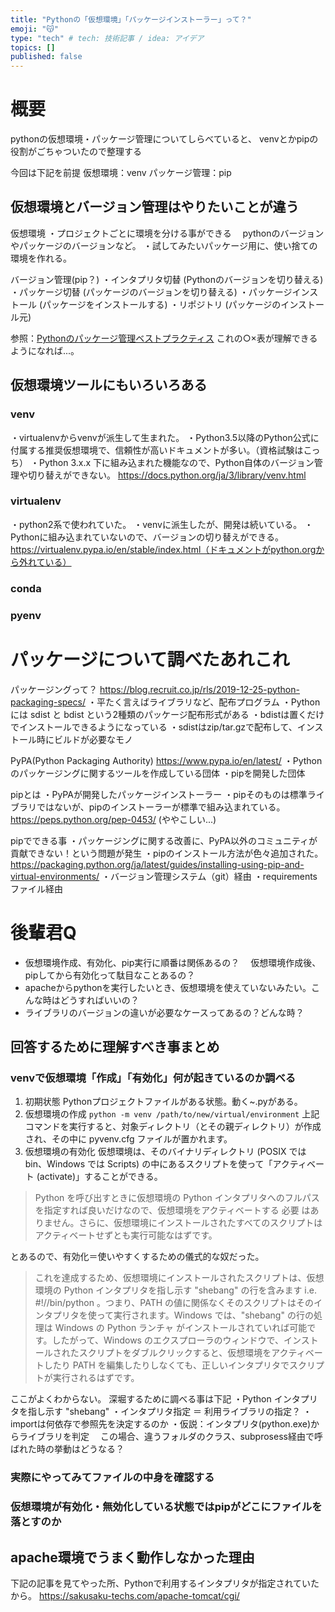 ```yaml
---
title: "Pythonの「仮想環境」「パッケージインストーラー」って？"
emoji: "😽"
type: "tech" # tech: 技術記事 / idea: アイデア
topics: []
published: false
---
```

# 概要
pythonの仮想環境・パッケージ管理についてしらべていると、
venvとかpipの役割がごちゃついたので整理する

今回は下記を前提
仮想環境：venv
パッケージ管理：pip

## 仮想環境とバージョン管理はやりたいことが違う
仮想環境
・プロジェクトごとに環境を分ける事ができる
　pythonのバージョンやパッケージのバージョンなど。
・試してみたいパッケージ用に、使い捨ての環境を作れる。

バージョン管理(pip？)
・インタプリタ切替 (Pythonのバージョンを切り替える)
・パッケージ切替 (パッケージのバージョンを切り替える)
・パッケージインストール (パッケージをインストールする)
・リポジトリ (パッケージのインストール元)

参照：[Pythonのパッケージ管理ベストプラクティス](https://qiita.com/c60evaporator/items/b6a7394231d1e768ce64#%E5%BF%85%E8%A6%81%E7%9F%A5%E8%AD%98)
これの○×表が理解できるようになれば...。

## 仮想環境ツールにもいろいろある
### venv
・virtualenvからvenvが派生して生まれた。
・Python3.5以降のPython公式に付属する推奨仮想環境で、信頼性が高いドキュメントが多い。（資格試験はこっち）
・Python 3.x.x 下に組み込まれた機能なので、Python自体のバージョン管理や切り替えができない。
https://docs.python.org/ja/3/library/venv.html

### virtualenv
・python2系で使われていた。
・venvに派生したが、開発は続いている。
・Pythonに組み込まれていないので、バージョンの切り替えができる。
https://virtualenv.pypa.io/en/stable/index.html（ドキュメントがpython.orgから外れている）

### conda
### pyenv

# パッケージについて調べたあれこれ
パッケージングって？
https://blog.recruit.co.jp/rls/2019-12-25-python-packaging-specs/
・平たく言えばライブラリなど、配布プログラム
・Python には sdist と bdist という2種類のパッケージ配布形式がある
・bdistは置くだけでインストールできるようになっている
・sdistはzip/tar.gzで配布して、インストール時にビルドが必要なモノ

PyPA(Python Packaging Authority)
https://www.pypa.io/en/latest/
・Pythonのパッケージングに関するツールを作成している団体
・pipを開発した団体

pipとは
・PyPAが開発したパッケージインストーラー
・pipそのものは標準ライブラリではないが、pipのインストーラーが標準で組み込まれている。
  https://peps.python.org/pep-0453/
  (ややこしい...)

pipでできる事
・パッケージングに関する改善に、PyPA以外のコミュニティが貢献できない！という問題が発生
・pipのインストール方法が色々追加された。
https://packaging.python.org/ja/latest/guides/installing-using-pip-and-virtual-environments/
・バージョン管理システム（git）経由
・requirementsファイル経由


# 後輩君Q

* 仮想環境作成、有効化、pip実行に順番は関係あるの？
　仮想環境作成後、pipしてから有効化って駄目なことあるの？
* apacheからpythonを実行したいとき、仮想環境を使えていないみたい。こんな時はどうすればいいの？
* ライブラリのバージョンの違いが必要なケースってあるの？どんな時？ 

## 回答するために理解すべき事まとめ

### venvで仮想環境「作成」「有効化」何が起きているのか調べる
1. 初期状態
Pythonプロジェクトファイルがある状態。動く~.pyがある。
1. 仮想環境の作成
`python -m venv /path/to/new/virtual/environment`
上記コマンドを実行すると、対象ディレクトリ（とその親ディレクトリ）が作成され、その中に pyvenv.cfg ファイルが置かれます。 
1. 仮想環境の有効化
仮想環境は、そのバイナリディレクトリ (POSIX では bin、Windows では Scripts) の中にあるスクリプトを使って「アクティベート (activate)」することができる。
>Python を呼び出すときに仮想環境の Python インタプリタへのフルパスを指定すれば良いだけなので、仮想環境をアクティベートする 必要 はありません。さらに、仮想環境にインストールされたすべてのスクリプトはアクティベートせずとも実行可能なはずです。

とあるので、有効化＝使いやすくするための儀式的な奴だった。

>これを達成するため、仮想環境にインストールされたスクリプトは、仮想環境の Python インタプリタを指し示す "shebang" の行を含みます i.e. #!/<path-to-venv>/bin/python 。つまり、PATH の値に関係なくそのスクリプトはそのインタプリタを使って実行されます。Windows では、"shebang" の行の処理は Windows の Python ランチャ がインストールされていれば可能です。したがって、Windows のエクスプローラのウィンドウで、インストールされたスクリプトをダブルクリックすると、仮想環境をアクティベートしたり PATH を編集したりしなくても、正しいインタプリタでスクリプトが実行されるはずです。

ここがよくわからない。
深堀するために調べる事は下記
・Python インタプリタを指し示す "shebang" 
・インタプリタ指定 ＝ 利用ライブラリの指定？
・importは何依存で参照先を決定するのか
・仮説：インタプリタ(python.exe)からライブラリを判定
　この場合、違うフォルダのクラス、subprosess経由で呼ばれた時の挙動はどうなる？

### 実際にやってみてファイルの中身を確認する

### 仮想環境が有効化・無効化している状態ではpipがどこにファイルを落とすのか

## apache環境でうまく動作しなかった理由

下記の記事を見てやった所、Pythonで利用するインタプリタが指定されていたから。
https://sakusaku-techs.com/apache-tomcat/cgi/
